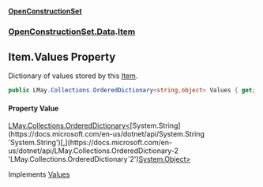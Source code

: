 #### [OpenConstructionSet](index.md 'index')
### [OpenConstructionSet.Data](index.md#OpenConstructionSet_Data 'OpenConstructionSet.Data').[Item](n8yymaCCgJR7t826C4USew.md 'OpenConstructionSet.Data.Item')
## Item.Values Property
Dictionary of values stored by this [Item](n8yymaCCgJR7t826C4USew.md 'OpenConstructionSet.Data.Item').  
```csharp
public LMay.Collections.OrderedDictionary<string,object> Values { get; }
```
#### Property Value
[LMay.Collections.OrderedDictionary&lt;](https://docs.microsoft.com/en-us/dotnet/api/LMay.Collections.OrderedDictionary-2 'LMay.Collections.OrderedDictionary`2')[System.String](https://docs.microsoft.com/en-us/dotnet/api/System.String 'System.String')[,](https://docs.microsoft.com/en-us/dotnet/api/LMay.Collections.OrderedDictionary-2 'LMay.Collections.OrderedDictionary`2')[System.Object](https://docs.microsoft.com/en-us/dotnet/api/System.Object 'System.Object')[&gt;](https://docs.microsoft.com/en-us/dotnet/api/LMay.Collections.OrderedDictionary-2 'LMay.Collections.OrderedDictionary`2')

Implements [Values](G_m0NjVsx7OdPu+pvUcJzg.md 'OpenConstructionSet.Data.IItem.Values')  

